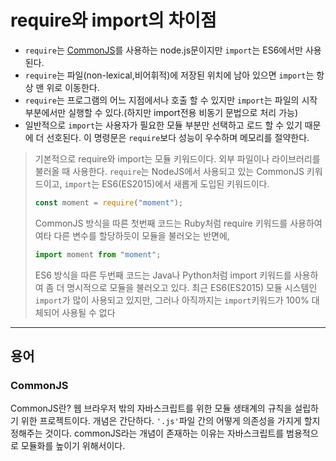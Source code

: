 # require와 import의 차이점

- `require`는 [CommonJS]()를 사용하는 node.js문이지만 `import`는 ES6에서만 사용된다.
- `require`는 파일(non-lexical,비어휘적)에 저장된 위치에 남아 있으면 `import`는 항상 맨 위로 이동한다.
- `require`는 프로그램의 어느 지점에서나 호출 할 수 있지만 `import`는 파일의 시작 부분에서만 실행할 수 있다.(하지만 import전용 비동기 문법으로 처리 가능)
- 일반적으로 `import`는 사용자가 필요한 모듈 부분만 선택하고 로드 할 수 있기 때문에 더 선호된다. 이 명령문은 `require`보다 성능이 우수하며 메모리를 절약한다.

> 기본적으로 require와 import는 모듈 키워드이다. 외부 파일이나 라이브러리를 불러올 때 사용한다. `require`는 NodeJS에서 사용되고 있는 CommonJS 키워드이고, `import`는 ES6(ES2015)에서 새롭게 도입된 키워드이다.
>
> ```js
> const moment = require("moment");
> ```
>
> CommonJS 방식을 따른 첫번째 코드는 Ruby처럼 require 키워드를 사용하여 여타 다른 변수를 할당하듯이 모듈을 불러오는 반면에,
>
> ```js
> import moment from "moment";
> ```
>
> ES6 방식을 따른 두번째 코드는 Java나 Python처럼 import 키워드를 사용하여 좀 더 명시적으로 모듈을 불러오고 있다.
> 최근 ES6(ES2015) 모듈 시스템인 `import`가 많이 사용되고 있지만, 그러나 아직까지는 `import`키워드가 100% 대체되어 사용될 수 없다

---

## 용어

### CommonJS

CommonJS란? 웹 브라우저 밖의 자바스크립트를 위한 모듈 생태계의 규칙을 설립하기 위한 프로젝트이다.
개념은 간단하다. `'.js'`파일 간의 어떻게 의존성을 가지게 할지 정해주는 것이다. commonJS라는 개념이 존재하는 이유는 자바스크립트를 범용적으로 모듈화를 높이기 위해서이다.
